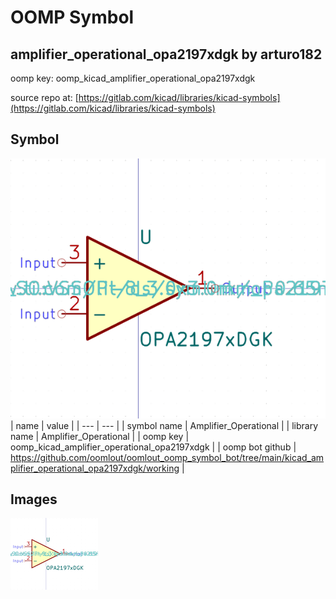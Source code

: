# OOMP Symbol  
## amplifier_operational_opa2197xdgk  by arturo182  
  
oomp key: oomp_kicad_amplifier_operational_opa2197xdgk  
  
source repo at: [https://gitlab.com/kicad/libraries/kicad-symbols](https://gitlab.com/kicad/libraries/kicad-symbols)  
## Symbol  
  
[![working.png](working_600.png)](working.png)  
| name | value | 
| --- | --- | 
| symbol name | Amplifier_Operational | 
| library name | Amplifier_Operational | 
| oomp key | oomp_kicad_amplifier_operational_opa2197xdgk | 
| oomp bot github | https://github.com/oomlout/oomlout_oomp_symbol_bot/tree/main/kicad_amplifier_operational_opa2197xdgk/working | 
## Images  
  
[![working.png](working_140.png)](working.png)  
